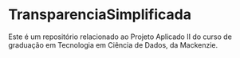 # TransparenciaSimplificada
Este é um repositório relacionado ao Projeto Aplicado II do curso de graduação em Tecnologia em Ciência de Dados, da Mackenzie.
